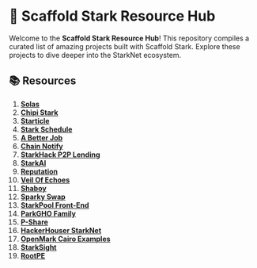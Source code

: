 # 🚀 Scaffold Stark Resource Hub

Welcome to the **Scaffold Stark Resource Hub**! This repository compiles a curated list of amazing projects built with Scaffold Stark. Explore these projects to dive deeper into the StarkNet ecosystem.

## 📚 Resources

1. **[Solas](https://github.com/krisoshea-eth/Solas)**
2. **[Chipi Stark](https://github.com/ArturVargas/chipi-stark)**
3. **[Starticle](https://github.com/ChiHaoLu/starticle)**
4. **[Stark Schedule](https://github.com/seetadev/stark-schedule)**
5. **[A Better Job](https://github.com/brahmapsen/abetterjob)**
6. **[Chain Notify](https://github.com/FidalMathew/ChainNotify)**
7. **[StarkHack P2P Lending](https://github.com/bowbowzai/starkhack-p2p-lending)**
8. **[StarkAI](https://github.com/george-hub331/starkAI)**
9. **[Reputation](https://github.com/carlosvaztec/reputation)**
10. **[Veil Of Echoes](https://github.com/Shachindra/VeilOfEchoes)**
11. **[Shaboy](https://github.com/AslamSDM/shaboy)**
12. **[Sparky Swap](https://github.com/kfastov/sparky-swap)**
13. **[StarkPool Front-End](https://github.com/StarkPool/StarkPool-front-end)**
14. **[ParkGHO Family](https://github.com/seetadev/ParkGHO-Family)**
15. **[P-Share](https://github.com/Afrilend/p-share)**
16. **[HackerHouser StarkNet](https://github.com/salvadorcamino/hackerhouser_starknet_inbrazil_react_dapp)**
17. **[OpenMark Cairo Examples](https://github.com/grindytech/openmark-cairo-examples)**
18. **[StarkSight](https://github.com/BlackStarkGoku/StarkSight)**
19. **[RootPE](https://github.com/AjiteshBD/rootpe)**

